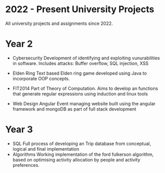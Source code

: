 # 2022 - Present University Projects
All university projects and assignments since 2022.

# Year 2
- Cybersecurity 
    Development of identifying and exploiting vunurabilities in software. Includes attacks: Buffer overflow, SQL injection, XSS

- Elden Ring
    Text based Elden ring game developed using Java to incorporate OOP concepts.

- FIT2014
    Part of Theory of Computation. Aims to develop an functions that generate regular expressions using induction and linux tools

- Web Design Angular
    Event managing website built using the angular framework and mongoDB as part of full stack development
    
# Year 3
- SQL
Full process of developing an Trip database from conceptual, logical and final implementation
- Algorithms
    Working implementation of the ford fulkerson algorithm, based on optimising activity allocation by people and activity preferences.